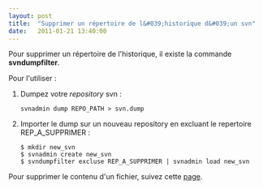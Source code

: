 ```yaml
---
layout: post
title:  "Supprimer un répertoire de l&#039;historique d&#039;un svn"
date:   2011-01-21 13:40:00
---
```

Pour supprimer un répertoire de l'historique, il existe la commande
**svndumpfilter**.

Pour l'utiliser :

1.  Dumpez votre *repository* svn :

        svnadmin dump REPO_PATH > svn.dump

2.  Importer le dump sur un nouveau repository en excluant le repertoire
    REP\_A\_SUPPRIMER :

        $ mkdir new_svn
        $ svnadmin create new_svn
        $ svndumpfilter excluse REP_A_SUPPRIMER | svnadmin load new_svn 

Pour supprimer le contenu d'un fichier, suivez cette
[page](http://tutos.tangui.eu.org/node/36).

